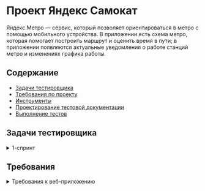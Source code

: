 # <a name="up" />Проект Яндекс Самокат

Яндекс.Метро — сервис, который позволяет ориентироваться в метро с помощью мобильного устройства. В приложении есть схема метро, которая помогает построить маршрут и оценить время в пути; в приложении появляются актуальные уведомления о работе станций метро и изменениях графика работы. 

## Содержание
- [Задачи тестировщика](#задачи-тестировщика)
- [Требования по проекту](#требования-по-проекту)
- [Инструменты](#инструменты)
- [Проектирование тестовой документации](#проектирование-тестовой-документации)
- [Выполнение тестов](#выполнение-тестов)

## Задачи тестировщика

<details>
<summary> 1-спринт </summary> 

1. Проанализировать требования к веб-приложению Яндекс Самокат
2. Разработать mindmap функциональности формы заказа (логика работы и вёрстка)
3. Составить чек-лист по требованиям к функциональности экрана «Статус заказа»
4. Для экрана «Сделать заказ» составить проверки на валидацию полей
5. Провести тестирование и формить баг-репорты
6. +Провести тестирование всей функциональности по макетам и требованиям

***

</details>

## Требования

<details>
<summary> Требования к веб-приложению </summary> 

### Поддерживаемые окружения  
Приложение поддерживает эти браузеры: Яндекс.Браузер не ниже версии 20.0.1, Chrome не ниже версии 85. Будет поддерживаться разрешение экрана 1280x720 и 1920x1080.  

### Лендинг
Есть заголовок и чертёж самоката. При скролле происходит анимация: чертёж сменяется фотографией, появляется таблица с описанием самоката.  
В шапке лендинга есть две кнопки: «Заказать», «Статус заказа».   
Появляется запрос на согласие использовать куки.   
Если доскроллить до третьего блока, появляется информация: «Как это работает», «Вопросы о важном».  

#### Экран «Сделать заказ»  
Чтобы сделать заказ, нужно заполнить две формы: «Для кого самокат», «Про аренду».  

**Для кого самокат**
Поля: «Имя», «Фамилия», «Адрес: куда привезти самокат», «Станция метро», «Телефон: на него позвонит курьер».  
Все поля обязательные. Если они не заполнены корректно, нельзя перейти на следующую страницу.  
Внизу кнопка «Дальше»: она переводит на форму «Про аренду».   

**Про аренду**
Поля: «Когда привезти самокат», «Срок аренды», «Цвет», «Комментарий».   
«Когда привезти самокат», «Срок аренды» — обязательные поля.   
«Цвет», «Комментарий» — необязательные.  

**Кнопка «Назад».** При нажатии пользователь переходит на страницу «Для кого самокат».  При переключении между страницами введённая информация сохраняется.  

**Кнопка «Заказать».** Если все поля заполнены корректно, при клике по кнопке «Заказать» заказ будет оформлен. Появится всплывающее окно с текстом «Номер заказа NNNNN.   Запишите его: пригодится, чтобы отслеживать статус» и кнопкой «Посмотреть статус». Кнопка «Посмотреть статус» ведёт на экран «Статус заказа»: в нём уже заполнено поле «Номер заказа».  
Если не все обязательные поля заполнены корректно, при нажатии на кнопку «Заказать» появится ошибка «Введите корректный <имя поля>»  
Пользователь может сделать несколько заказов один за другим.  

#### Экран «Статус заказа»
Если нажать на «Статус заказа» в шапке лендинга, появляется поле ввода «Номер заказа». Нужно ввести значение и нажать Enter. Если номер заказа введён корректно, появляется информация:  
- Данные заказа пользователя: имя, фамилия, адрес и остальные. Для всех полей действует правило: если текст не умещается в одной строке, он переносится на вторую.  
- Цепочка статусов заказа. Текущий статус выделен чёрным, остальные — серые. Если статус пройден, цифра перед ним сменяется на галочку.  
Если номер заказа введён некорректно, появляется сообщение об ошибке: «Такого заказа нет. Точно верный номер?».  
На экране статуса заказа четыре статуса. Активным может быть только один из них — он показывает, на какой стадии находится заказ:     
- **«Самокат на складе»**. Становится активным, когда пользователь сделал заказ.  
- **«Курьер едет к вам»**. Становится активным, когда курьер подтвердил у себя в приложении, что принял заказ. Когда статус активен, в подписи появляется имя курьера: «Курьер Фродо едет к вам». Если имя курьера слишком длинное и подпись не умещается в одну строчку, текст переносится на вторую строчку.  
- **«Курьер на месте»**. Становится активным, когда курьер нажал кнопку «Завершить» у себя в приложении.  
- **«Ну всё, теперь кататься»**. Становится активным, когда курьер подтвердил завершение заказа. Под заголовком статуса подпись «Аренда закончится...». Показываемое время рассчитывается от момента, когда самокат передали пользователю с учётом количества дней. Когда время аренды заканчивается, статус меняется на «Время аренды кончилось» с подписью «Скоро курьер заберёт самокат».  
Пользователь может ввести номер другого заказа и посмотреть его статус.  

**Отмена заказа**
Есть кнопка «Отменить заказ». Если кликнуть по ней, появится всплывающее окно с текстом «Хотите отменить заказ?» На всплывающем окне две кнопки: «Отменить», «Назад». 
Если кликнуть по «Назад», пользователь вернётся на страницу статуса заказа.   
Если кликнуть по «Отменить», появится всплывающее окно с текстом «Заказ отменён. Возвращайтесь, мы всегда вас ждём :)» и кнопкой «Хорошо». Кнопка «Хорошо» ведёт на главную страницу лендинга.  
Пользователь может отменить заказ, пока курьер не взял его в работу. Когда заказ уже у курьера, кнопка «Отменить заказ» будет некликабельной.  
Отменённый заказ удаляется из системы. Пользователь не может его посмотреть.  

**Просроченный заказ**
Заказ считается просроченным, если курьер не успел выполнить его вовремя. Например, пользователь заказал самокат на 1 января. Если 1 января самокат не доставлен до 23:59, этот заказ — просроченный.  
Если заказ просрочен, его статус меняется на «Курьер задерживается», а подпись — на «Не успеем привезти самокат вовремя. Чтобы уточнить статус заказа, позвоните в поддержку: 0101». Статус и подпись подсвечиваются красным.  
Если пользователю доставили просроченный заказ, отсчёт времени до конца аренды начинается с момента получения заказа.  

### Доработка фронтенда
В цепочку статусов добавлен пятый статус: «Время аренды кончилось»**.** Это фича, которую реализовали только во фронтенде, и бэкенд ещё не готов. ****Раньше этот текст появлялся на месте четвёртого статуса — в момент, когда время аренды заканчивалось. Теперь текст в четвёртом статусе не меняется: он просто становится серым, как и остальные статусы.  
Пример ответа описан в документации к API в блоке *Orders — Получить заказ по его номеру.*  
Номер нового статуса в запросе = 3.  

![iScreen Shoter - Safari - 231110182709](https://github.com/SofiiaSleptsova/Samokat_Yandex/assets/147629405/54c9deb5-212d-49f0-849d-ea96e193f38a)

### FAQ

**Сколько это стоит? И как оплатить?**  
Сутки — 400 рублей. Оплата курьеру — наличными или картой.  

**Вы привозите зарядку вместе с самокатом?**  
Самокат приезжает к вам с полной зарядкой. Этого хватит на восемь суток — даже если будете кататься без передышек и во сне. Зарядка не понадобится.  

**Сможете привезти самокат прямо сегодня?**  
Только начиная с завтрашнего дня. Но скоро станем расторопнее.  

**Хочу сразу несколько самокатов! Так можно?**  
Пока что так: один заказ — один самокат. Если хотите покататься с друзьями, можете просто сделать несколько заказов.  

**Можно ли продлить заказ или вернуть самокат раньше?**  
Пока что нет! Если что-то срочное — всегда можно позвонить в поддержку по номеру 0101.  

**Можно ли отменить заказ?**  
Да, отменить можно, пока курьер не выдвинулся к вам с самокатом. Штрафа не будет, объяснительной записки не попросим.  

**Как рассчитывается время аренды?**  
Допустим, вы оформляете заказ на 8 мая. Мы привозим самокат в эту дату до конца дня. Отсчёт времени аренды начинается с момента, когда вы оплатите заказ курьеру. Если мы привезли самокат 8 мая в 20:30, суточная аренда закончится 9 мая в 20:30.  

**Я живу за МКАДом, привезёте?**  
Да, обязательно. Всем самокатов! И Москве, и Московской области.  

***

</details>
